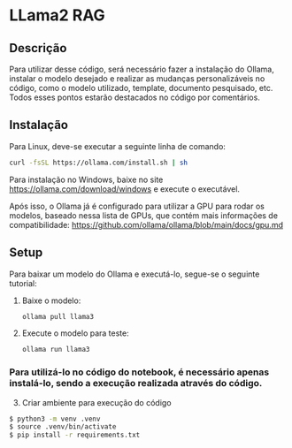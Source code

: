 # LLama2 RAG

## Descrição
Para utilizar desse código, será necessário fazer a instalação do Ollama, instalar o modelo desejado e realizar as mudanças personalizáveis no código, como o modelo utilizado, template, documento pesquisado, etc. Todos esses pontos estarão destacados no código por comentários.

## Instalação
Para Linux, deve-se executar a seguinte linha de comando:
```bash
curl -fsSL https://ollama.com/install.sh | sh
```
Para instalação no Windows, baixe no site https://ollama.com/download/windows e execute o executável.

Após isso, o Ollama já é configurado para utilizar a GPU para rodar os modelos, baseado nessa lista de GPUs, que contém mais informações de compatibilidade:
https://github.com/ollama/ollama/blob/main/docs/gpu.md

## Setup
Para baixar um modelo do Ollama e executá-lo, segue-se o seguinte tutorial:
1. Baixe o modelo:
   ```bash
   ollama pull llama3
   ```
2. Execute o modelo para teste:
   ```bash
   ollama run llama3
   ```

### Para utilizá-lo no código do notebook, é necessário apenas instalá-lo, sendo a execução realizada através do código.
3. Criar ambiente para execução do código

```bash
$ python3 -m venv .venv
$ source .venv/bin/activate
$ pip install -r requirements.txt
```


